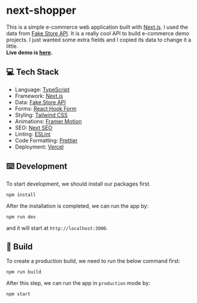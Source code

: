 # next-shopper

This is a simple e-commerce web application built with [Next.js](https://nextjs.org/). I used the data from [Fake Store API](https://fakestoreapi.com/). It is a really cool API to build e-commerce demo projects. I just wanted some extra fields and I copied its data to change it a little.  
**Live demo is [here](https://next-shopper.vercel.app/).**

## 💻 Tech Stack
* Language: [TypeScript](https://www.typescriptlang.org/)
* Framework: [Next.js](https://nextjs.org/)
* Data: [Fake Store API](https://fakestoreapi.com/)
* Forms: [React Hook Form](https://react-hook-form.com/)
* Styling: [Tailwind CSS](https://tailwindcss.com/)
* Animations: [Framer Motion](https://www.framer.com/motion/)
* SEO: [Next SEO](https://github.com/garmeeh/next-seo)
* Linting: [ESLint](https://eslint.org/)
* Code Formatting: [Prettier](https://prettier.io/)
* Deployment: [Vercel](https://vercel.com/)

## ⌨️ Development
To start development, we should install our packages first.
```
npm install
```
After the installation is completed, we can run the app by:
```
npm run dev
```
and it will start at `http://localhost:3000`.  

## 🚀 Build
To create a production build, we need to run the below command first:
```
npm run build
```
After this step, we can run the app in `production` mode by:
```
npm start
```
